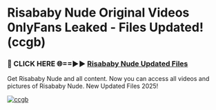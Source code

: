 # Risababy Nude Original Videos 0nlyFans Leaked - Files Updated! (ccgb)

<h3>🔴 CLICK HERE 🌐==►► <a href="https://tinyurl.com/y5r63du9" rel="nofollow">Risababy Nude Updated Files</a></h3>

Get Risababy Nude and all content. Now you can access all videos and pictures of Risababy Nude. New Updated Files 2025!

[![ccgb](https://i.imgur.com/UVo9nyh.gif)](https://tinyurl.com/y5r63du9)